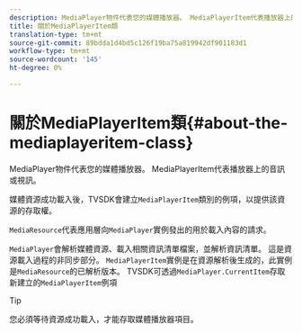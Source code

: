 ```yaml
---
description: MediaPlayer物件代表您的媒體播放器。 MediaPlayerItem代表播放器上的音訊或視訊。
title: 關於MediaPlayerItem類
translation-type: tm+mt
source-git-commit: 89bdda1d4bd5c126f19ba75a819942df901183d1
workflow-type: tm+mt
source-wordcount: '145'
ht-degree: 0%

---
```



# 關於MediaPlayerItem類{#about-the-mediaplayeritem-class}

MediaPlayer物件代表您的媒體播放器。 MediaPlayerItem代表播放器上的音訊或視訊。

媒體資源成功載入後，TVSDK會建立`MediaPlayerItem`類別的例項，以提供該資源的存取權。

`MediaResource`代表應用層向`MediaPlayer`實例發出的用於載入內容的請求。

`MediaPlayer`會解析媒體資源、載入相關資訊清單檔案，並解析資訊清單。 這是資源載入過程的非同步部分。 `MediaPlayerItem`實例是在資源解析後生成的，此實例是`MediaResource`的已解析版本。 TVSDK可透過`MediaPlayer.CurrentItem`存取新建立的`MediaPlayerItem`例項

>[!TIP]
>
>您必須等待資源成功載入，才能存取媒體播放器項目。

